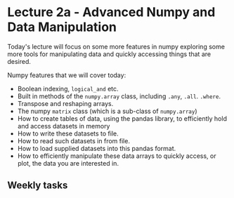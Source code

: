 # Lecture 2a - Advanced Numpy and Data Manipulation 

Today's lecture will focus on some more features in numpy exploring some more tools for manipulating data and quickly accessing things that are desired.

Numpy features that we will cover today:

* Boolean indexing, `logical_and` etc.
* Built in methods of the `numpy.array` class, including `.any`, `.all`. `.where`.
* Transpose and reshaping arrays.
* The numpy `matrix` class (which is a sub-class of `numpy.array`)
* How to create tables of data, using the pandas library, to efficiently hold and access datasets in memory
 * How to write these datasets to file.
 * How to read such datasets in from file.
 * How to load supplied datasets into this pandas format.
 * How to efficiently manipulate these data arrays to quickly access, or plot, the data you are interested in.

## Weekly tasks

```{tableofcontents}
```

